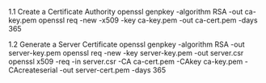 1.1 Create a Certificate Authority
openssl genpkey -algorithm RSA -out ca-key.pem
openssl req -new -x509 -key ca-key.pem -out ca-cert.pem -days 365

1.2 Generate a Server Certificate
openssl genpkey -algorithm RSA -out server-key.pem
openssl req -new -key server-key.pem -out server.csr 
openssl x509 -req -in server.csr -CA ca-cert.pem -CAkey ca-key.pem -CAcreateserial -out server-cert.pem -days 365



